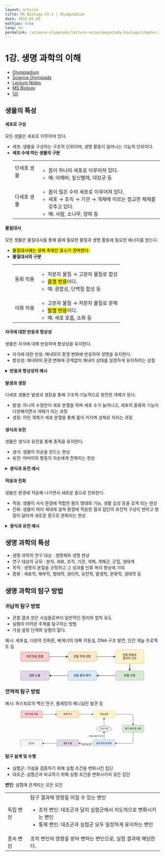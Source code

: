 ```yaml
---
layout: article
title: MS Biology Ch.1 | Olympiadium
date: 2022-01-01
mathjax: true
lang: ko
permalink: /science-olympiads/lecture-notes/megastudy-biology/chapter-1/
---
```

# 1강. 생명 과학의 이해

<ul class="breadcrumb">
	<li><a href="{{ site.url }}">Olympiadium</a></li> 
	<li><a href="{{ site.url }}science-olympiads/">Science Olympiads</a></li> 
	<li><a href="{{ site.url }}science-olympiads/lecture-notes/">Lecture Notes</a></li> 
	<li><a href="{{ site.url }}science-olympiads/lecture-notes/megastudy-biology/">MS Biology</a></li> 
	<li><a href="{{ site.url }}science-olympiads/lecture-notes/megastudy-biology/chapter-1/">1강</a></li>
</ul>

## 생물의 특성

#### 세포로 구성
<yellowboard> 모든 생물은 세포로 이루어져 있다. </yellowboard>
<greenborder><ul class="inbox">
	<li>세포: 생물을 구성하는 구조적 단위이며, 생명 활동이 일어나는 기능적 단위이다.</li>
	<li><b>세포 수에 따는 생물의 구분</b><br class="tiny">
		<table class="inbox">
		<tbody>
		<tr>
		<td>단세포 생물</td>
		<td><ul class="inbox">
			<li>몸이 하나의 세포로 이루어져 있다. </li>
			<li>예: 아메바, 짚신벌레, 대장균 등</li>
		</ul></td>
		</tr>
		<tr>
		<td>다세포 생물</td>
		<td><ul class="inbox">
			<li>몸이 많은 수의 세포로 이루어져 있다. </li>
			<li>세포 → 조직 → 기관 → 개체에 이르는 정교한 체제를 갖추고 있다. </li>
			<li>예: 사람, 소나무, 양파 등</li>
		</ul></td>
		</tr>
		</tbody>
		</table>
	</li>
</ul>
</greenborder>

#### 물질대사
<yellowboard>모든 생물은 물질대사를 통해 몸에 필요한 물질과 생명 활동에 필요한 에너지를 얻는다. </yellowboard>
<orangeborder><ul class="inbox">
	<li><mark class="yellow">물질대사에는 생체 촉매인 효소가 관여한다. </mark></li>
	<li><b>물질대사의 구분</b><br class="tiny">
		<table class="red">
		<tbody>
		<tr>
		<td>동화 작용</td>
		<td><ul class="inbox">
			<li> 저분자 물질 → 고분자 물질로 합성</li>
			<li><mark class="red">흡열 반응</mark>이다. </li>
			<li>예: 광합성, 단백질 합성 등</li>
		</ul></td>
		</tr>
		<tr>
		<td>이화 작용</td>
		<td><ul class="inbox">
			<li> 고분자 물질 → 저분자 물질로 분해</li>
			<li><mark class="red">발열 반응</mark>이다. </li>
			<li>예: 세포 호흡, 소화 등</li>
		</ul></td>
		</tr>
		</tbody>
		</table>
	</li>
</ul>
</orangeborder>

#### 자극에 대한 반응과 항상성
<yellowboard>생물은 자극에 대해 반응하며 항상성을 유지한다. </yellowboard>
<redborder><ul class="inbox">
	<li>자극에 대한 반응: 체내외의 환경 변화에 반응하여 생명을 유지한다. </li>
	<li>항상성: 체내외의 환경 변화에 관계없이 체내의 상태를 일정하게 유지하려는 성질</li>
</ul>
</redborder>
<pinkborder><details>
	<summary><b>반응과 항상성의 예시</b></summary>
	<table class="inbox">
	<tbody>
	<tr>
	<td>자극에 대한 반응</td>
	<td><ul class="inbox">
		<li> 지렁이가 빛을 피해 이동한다. </li>
		<li> 식물이 빛을 향해 굽어 자란다. (식물의 굴광성) </li>
		<li> 파리지옥의 잎에 곤충이 닿으면 잎이 닫힌다. </li>
		<li> 미모사 잎은 다른 물체가 닿으면 오므라든다. </li>
		<li> 밝은 곳에서는 동공이 작아지고, 어두운 곳에서는 동공이 커진다. </li>
	</ul></td>
	</tr>
	<tr>
	<td>항상성</td>
	<td><ul class="inbox">
		<li> 사람이 더울 때 땀을 흘려 체온을 조절한다. </li>
		<li> 신경계와 내분비계의 작용으로 혈당량이 조절된다. </li>
		<li> 물을 많이 마시면 오줌의 양이 늘어난다.  </li>
	</ul></td>
	</tr>
	</tbody>
	</table>
</details></pinkborder>

#### 발생과 생장
<yellowboard> 다세포 생물은 발생과 생장을 통해 구조적·기능적으로 완전한 개쳬가 된다. </yellowboard>
<skyblueborder><ul class="inbox">
	<li>발생: 하나의 수정란이 세포 분열을 하며 세포 수가 늘어나고, 세포의 종류와 기능이 다양해지면서 개체가 되는 과정</li>
	<li>생장: 어린 개체가 세포 분열을 통해 몸이 커지며 성체로 자라는 과정</li>
</ul>
</skyblueborder>

#### 생식과 유전
<yellowboard> 생물은 생식과 유전을 통해 종족을 유지한다. </yellowboard>
<blueborder><ul class="inbox">
	<li>생식: 생물이 자손을 만드는 현상</li>
	<li>유전: 어버이의 형질이 자손에게 전해지는 현상</li>
</ul>
</blueborder>
<pinkborder><details>
	<summary><b>생식과 유전 예시</b></summary>
	<table>
	<tbody>
	<tr>
	<td>생식</td>
	<td><ul class="inbox">
		<li> 아메바는 분열법으로 번식한다. </li>
		<li> 효모는 출아법으로 번식한다. </li>
		<li> 사람은 생식세포의 수정을 통해 자손을 만든다. </li>
	</ul></td>
	</tr>
	<tr>
	<td>유전</td>
	<td><ul class="inbox">
		<li> 어머니가 적록 색맹이면 아들도 적록 색맹이다. </li>
		<li> 부작형 귓불을 가진 부모 사이에서 태어난 자녀는 모두 부착형 귓불을 가진다. </li>
	</ul></td>
	</tr>
	</tbody>
	</table>
</details></pinkborder>

#### 적응과 진화
<yellowboard> 생물은 환경에 적응해 나가면서 새로운 종으로 진화한다.  </yellowboard>
<purpleborder><ul class="inbox">
	<li>적응: 생물이 서식 환경에 적합한 몸의 형태와 기능, 생활 습성 등을 갖게 되는 현상</li>
	<li>진화: 생물이 여러 세대에 걸쳐 환경에 적응한 결과 집단의 유전적 구성이 변하고 형질이 달라져 새로운 종으로 분화되는 현상</li>
</ul>
</purpleborder>
<pinkborder><details>
	<summary><b>생식과 유전 예시</b></summary>
	<table>
	<tbody>
	<tr>
	<td>생식</td>
	<td><ul class="inbox">
		<li> 아메바는 분열법으로 번식한다. </li>
		<li> 효모는 출아법으로 번식한다. </li>
		<li> 사람은 생식세포의 수정을 통해 자손을 만든다. </li>
	</ul></td>
	</tr>
	<tr>
	<td>유전</td>
	<td><ul class="inbox">
		<li> 어머니가 적록 색맹이면 아들도 적록 색맹이다. </li>
		<li> 부작형 귓불을 가진 부모 사이에서 태어난 자녀는 모두 부착형 귓불을 가진다. </li>
	</ul></td>
	</tr>
	</tbody>
	</table>
</details></pinkborder>

## 생명 과학의 특성
<yellowboard>
<ul class="inbox">
<li>생명 과학의 연구 대상 : 생명체와 생명 현상</li>
<li>연구 대상의 규모 : 분자, 세포, 조직, 기관, 개체, 개체군, 군집, 생태계</li>
<li>목적 : 생명의 본질을 규정하고 그 성과를 인류 복지 향상에 기여</li>
<li>종류 : 세포학, 해부학, 형태학, 생리학, 유전학, 발생학, 분류학, 생태학 등</li>
</ul>
</yellowboard>

## 생명 과학의 탐구 방법
### 귀납적 탐구 방법
<yellowboard>
<ul class="inbox">
<li>관찰 결과 얻은 사실들로부터 일반적인 원리와 법칙 유도</li>
<li>실험이 어려운 주제를 탐구하는 방법</li>
<li>가설 설정 단계와 실험이 없다.</li>
</ul></yellowboard>
<pinkborder>예시: 세포설, 다윈의 진화론, 베게너의 대륙 이동설, DNA 구조 발견, 인간 게놈 프로젝트 등</pinkborder>

<center>
<svg xmlns="http://www.w3.org/2000/svg" xmlns:xlink="http://www.w3.org/1999/xlink" version="1.1" width="80%" viewBox="-0.5 -0.5 522 131" style="max-width:100%;"><defs><style type="text/css">@import url(https://fonts.googleapis.com/css?family=Noto+Serif+KR);&#xa;</style></defs><g><path d="M 120 30 L 193.63 30" fill="none" stroke="rgb(0, 0, 0)" stroke-miterlimit="10" pointer-events="stroke"/><path d="M 198.88 30 L 191.88 33.5 L 193.63 30 L 191.88 26.5 Z" fill="rgb(0, 0, 0)" stroke="rgb(0, 0, 0)" stroke-miterlimit="10" pointer-events="all"/><rect x="0" y="10" width="120" height="40" rx="6" ry="6" fill="#f8cecc" stroke="#b85450" pointer-events="all"/><g transform="translate(-0.5 -0.5)"><switch><foreignObject pointer-events="none" width="100%" height="100%" requiredFeatures="http://www.w3.org/TR/SVG11/feature#Extensibility" style="overflow: visible; text-align: left;"><div xmlns="http://www.w3.org/1999/xhtml" style="display: flex; align-items: unsafe center; justify-content: unsafe center; width: 118px; height: 1px; padding-top: 30px; margin-left: 1px;"><div data-drawio-colors="color: rgb(0, 0, 0); " style="box-sizing: border-box; font-size: 0px; text-align: center;"><div style="display: inline-block; font-size: 12px; font-family: &quot;Noto Serif KR&quot;; color: rgb(0, 0, 0); line-height: 1.2; pointer-events: all; white-space: normal; overflow-wrap: normal;"><font data-font-src="https://fonts.googleapis.com/css?family=Source+Sans+Pro">자연 현상 관찰</font></div></div></div></foreignObject><text x="60" y="34" fill="rgb(0, 0, 0)" font-family="Noto Serif KR" font-size="12px" text-anchor="middle">자연 현상 관찰</text></switch></g><path d="M 320 30 L 393.63 30" fill="none" stroke="rgb(0, 0, 0)" stroke-miterlimit="10" pointer-events="stroke"/><path d="M 398.88 30 L 391.88 33.5 L 393.63 30 L 391.88 26.5 Z" fill="rgb(0, 0, 0)" stroke="rgb(0, 0, 0)" stroke-miterlimit="10" pointer-events="all"/><rect x="200" y="10" width="120" height="40" rx="6" ry="6" fill="#ffe6cc" stroke="#d79b00" pointer-events="all"/><g transform="translate(-0.5 -0.5)"><switch><foreignObject pointer-events="none" width="100%" height="100%" requiredFeatures="http://www.w3.org/TR/SVG11/feature#Extensibility" style="overflow: visible; text-align: left;"><div xmlns="http://www.w3.org/1999/xhtml" style="display: flex; align-items: unsafe center; justify-content: unsafe center; width: 118px; height: 1px; padding-top: 30px; margin-left: 201px;"><div data-drawio-colors="color: rgb(0, 0, 0); " style="box-sizing: border-box; font-size: 0px; text-align: center;"><div style="display: inline-block; font-size: 12px; font-family: &quot;Noto Serif KR&quot;; color: rgb(0, 0, 0); line-height: 1.2; pointer-events: all; white-space: normal; overflow-wrap: normal;"><font data-font-src="https://fonts.googleapis.com/css?family=Source+Sans+Pro">관찰 주제 선정</font></div></div></div></foreignObject><text x="260" y="34" fill="rgb(0, 0, 0)" font-family="Noto Serif KR" font-size="12px" text-anchor="middle">관찰 주제 선정</text></switch></g><path d="M 460 60 L 460 80 L 460 70 L 460 83.63" fill="none" stroke="rgb(0, 0, 0)" stroke-miterlimit="10" pointer-events="stroke"/><path d="M 460 88.88 L 456.5 81.88 L 460 83.63 L 463.5 81.88 Z" fill="rgb(0, 0, 0)" stroke="rgb(0, 0, 0)" stroke-miterlimit="10" pointer-events="all"/><rect x="400" y="0" width="120" height="60" rx="9" ry="9" fill="#fff2cc" stroke="#d6b656" pointer-events="all"/><g transform="translate(-0.5 -0.5)"><switch><foreignObject pointer-events="none" width="100%" height="100%" requiredFeatures="http://www.w3.org/TR/SVG11/feature#Extensibility" style="overflow: visible; text-align: left;"><div xmlns="http://www.w3.org/1999/xhtml" style="display: flex; align-items: unsafe center; justify-content: unsafe center; width: 118px; height: 1px; padding-top: 30px; margin-left: 401px;"><div data-drawio-colors="color: rgb(0, 0, 0); " style="box-sizing: border-box; font-size: 0px; text-align: center;"><div style="display: inline-block; font-size: 12px; font-family: &quot;Noto Serif KR&quot;; color: rgb(0, 0, 0); line-height: 1.2; pointer-events: all; white-space: normal; overflow-wrap: normal;"><font data-font-src="https://fonts.googleapis.com/css?family=Noto+Serif+KR">관찰 방법과<br />절차의 고안</font></div></div></div></foreignObject><text x="460" y="34" fill="rgb(0, 0, 0)" font-family="Noto Serif KR" font-size="12px" text-anchor="middle">관찰 방법과...</text></switch></g><path d="M 400 110 L 326.37 110" fill="none" stroke="rgb(0, 0, 0)" stroke-miterlimit="10" pointer-events="stroke"/><path d="M 321.12 110 L 328.12 106.5 L 326.37 110 L 328.12 113.5 Z" fill="rgb(0, 0, 0)" stroke="rgb(0, 0, 0)" stroke-miterlimit="10" pointer-events="all"/><rect x="400" y="90" width="120" height="40" rx="6" ry="6" fill="#d5e8d4" stroke="#82b366" pointer-events="all"/><g transform="translate(-0.5 -0.5)"><switch><foreignObject pointer-events="none" width="100%" height="100%" requiredFeatures="http://www.w3.org/TR/SVG11/feature#Extensibility" style="overflow: visible; text-align: left;"><div xmlns="http://www.w3.org/1999/xhtml" style="display: flex; align-items: unsafe center; justify-content: unsafe center; width: 118px; height: 1px; padding-top: 110px; margin-left: 401px;"><div data-drawio-colors="color: rgb(0, 0, 0); " style="box-sizing: border-box; font-size: 0px; text-align: center;"><div style="display: inline-block; font-size: 12px; font-family: &quot;Noto Serif KR&quot;; color: rgb(0, 0, 0); line-height: 1.2; pointer-events: all; white-space: normal; overflow-wrap: normal;"><font data-font-src="https://fonts.googleapis.com/css?family=Noto+Serif+KR">관찰 수행</font></div></div></div></foreignObject><text x="460" y="114" fill="rgb(0, 0, 0)" font-family="Noto Serif KR" font-size="12px" text-anchor="middle">관찰 수행</text></switch></g><path d="M 200 110 L 126.37 110" fill="none" stroke="rgb(0, 0, 0)" stroke-miterlimit="10" pointer-events="stroke"/><path d="M 121.12 110 L 128.12 106.5 L 126.37 110 L 128.12 113.5 Z" fill="rgb(0, 0, 0)" stroke="rgb(0, 0, 0)" stroke-miterlimit="10" pointer-events="all"/><rect x="200" y="90" width="120" height="40" rx="6" ry="6" fill="#dae8fc" stroke="#6c8ebf" pointer-events="all"/><g transform="translate(-0.5 -0.5)"><switch><foreignObject pointer-events="none" width="100%" height="100%" requiredFeatures="http://www.w3.org/TR/SVG11/feature#Extensibility" style="overflow: visible; text-align: left;"><div xmlns="http://www.w3.org/1999/xhtml" style="display: flex; align-items: unsafe center; justify-content: unsafe center; width: 118px; height: 1px; padding-top: 110px; margin-left: 201px;"><div data-drawio-colors="color: rgb(0, 0, 0); " style="box-sizing: border-box; font-size: 0px; text-align: center;"><div style="display: inline-block; font-size: 12px; font-family: &quot;Noto Serif KR&quot;; color: rgb(0, 0, 0); line-height: 1.2; pointer-events: all; white-space: normal; overflow-wrap: normal;">관찰 결과 해석</div></div></div></foreignObject><text x="260" y="114" fill="rgb(0, 0, 0)" font-family="Noto Serif KR" font-size="12px" text-anchor="middle">관찰 결과 해석</text></switch></g><rect x="0" y="90" width="120" height="40" rx="6" ry="6" fill="#e1d5e7" stroke="#9673a6" pointer-events="all"/><g transform="translate(-0.5 -0.5)"><switch><foreignObject pointer-events="none" width="100%" height="100%" requiredFeatures="http://www.w3.org/TR/SVG11/feature#Extensibility" style="overflow: visible; text-align: left;"><div xmlns="http://www.w3.org/1999/xhtml" style="display: flex; align-items: unsafe center; justify-content: unsafe center; width: 118px; height: 1px; padding-top: 110px; margin-left: 1px;"><div data-drawio-colors="color: rgb(0, 0, 0); " style="box-sizing: border-box; font-size: 0px; text-align: center;"><div style="display: inline-block; font-size: 12px; font-family: &quot;Noto Serif KR&quot;; color: rgb(0, 0, 0); line-height: 1.2; pointer-events: all; white-space: normal; overflow-wrap: normal;">결론 도출</div></div></div></foreignObject><text x="60" y="114" fill="rgb(0, 0, 0)" font-family="Noto Serif KR" font-size="12px" text-anchor="middle">결론 도출</text></switch></g></g><switch><g requiredFeatures="http://www.w3.org/TR/SVG11/feature#Extensibility"/><a transform="translate(0,-5)" xlink:href="https://www.diagrams.net/doc/faq/svg-export-text-problems" target="_blank"><text text-anchor="middle" font-size="10px" x="50%" y="100%">Text is not SVG - cannot display</text></a></switch></svg>
</center>

### 연역적 탐구 방법

<pinkborder>예시: 파스퇴로의 백신 연구, 플레밍의 페니실린 발견 등</pinkborder>

<center>
<svg xmlns="http://www.w3.org/2000/svg" xmlns:xlink="http://www.w3.org/1999/xlink" version="1.1" width="80%" viewBox="-0.5 -0.5 682 201" style="max-width:100%;"><defs><style type="text/css">@import url(https://fonts.googleapis.com/css?family=Noto+Serif+KR);&#xa;</style></defs><g><path d="M 120 20 L 193.63 20" fill="none" stroke="rgb(0, 0, 0)" stroke-miterlimit="10" pointer-events="stroke"/><path d="M 198.88 20 L 191.88 23.5 L 193.63 20 L 191.88 16.5 Z" fill="rgb(0, 0, 0)" stroke="rgb(0, 0, 0)" stroke-miterlimit="10" pointer-events="all"/><rect x="0" y="0" width="120" height="40" rx="6" ry="6" fill="#f8cecc" stroke="#b85450" pointer-events="all"/><g transform="translate(-0.5 -0.5)"><switch><foreignObject pointer-events="none" width="100%" height="100%" requiredFeatures="http://www.w3.org/TR/SVG11/feature#Extensibility" style="overflow: visible; text-align: left;"><div xmlns="http://www.w3.org/1999/xhtml" style="display: flex; align-items: unsafe center; justify-content: unsafe center; width: 118px; height: 1px; padding-top: 20px; margin-left: 1px;"><div data-drawio-colors="color: rgb(0, 0, 0); " style="box-sizing: border-box; font-size: 0px; text-align: center;"><div style="display: inline-block; font-size: 12px; font-family: Helvetica; color: rgb(0, 0, 0); line-height: 1.2; pointer-events: all; white-space: normal; overflow-wrap: normal;"><font data-font-src="https://fonts.googleapis.com/css?family=Noto+Serif+KR" face="Noto Serif KR">자연 현상 관찰</font></div></div></div></foreignObject><text x="60" y="24" fill="rgb(0, 0, 0)" font-family="Helvetica" font-size="12px" text-anchor="middle">자연 현상 관찰</text></switch></g><path d="M 320 20 L 393.63 20" fill="none" stroke="rgb(0, 0, 0)" stroke-miterlimit="10" pointer-events="stroke"/><path d="M 398.88 20 L 391.88 23.5 L 393.63 20 L 391.88 16.5 Z" fill="rgb(0, 0, 0)" stroke="rgb(0, 0, 0)" stroke-miterlimit="10" pointer-events="all"/><rect x="200" y="0" width="120" height="40" rx="6" ry="6" fill="#ffe6cc" stroke="#d79b00" pointer-events="all"/><g transform="translate(-0.5 -0.5)"><switch><foreignObject pointer-events="none" width="100%" height="100%" requiredFeatures="http://www.w3.org/TR/SVG11/feature#Extensibility" style="overflow: visible; text-align: left;"><div xmlns="http://www.w3.org/1999/xhtml" style="display: flex; align-items: unsafe center; justify-content: unsafe center; width: 118px; height: 1px; padding-top: 20px; margin-left: 201px;"><div data-drawio-colors="color: rgb(0, 0, 0); " style="box-sizing: border-box; font-size: 0px; text-align: center;"><div style="display: inline-block; font-size: 12px; font-family: Helvetica; color: rgb(0, 0, 0); line-height: 1.2; pointer-events: all; white-space: normal; overflow-wrap: normal;"><font face="Noto Serif KR">문제 인식</font></div></div></div></foreignObject><text x="260" y="24" fill="rgb(0, 0, 0)" font-family="Helvetica" font-size="12px" text-anchor="middle">문제 인식</text></switch></g><path d="M 520 20.03 L 610.03 20.03 Q 620.03 20.03 620.03 30.03 L 620.03 73.63" fill="none" stroke="rgb(0, 0, 0)" stroke-miterlimit="10" pointer-events="stroke"/><path d="M 620.03 78.88 L 616.53 71.88 L 620.03 73.63 L 623.53 71.88 Z" fill="rgb(0, 0, 0)" stroke="rgb(0, 0, 0)" stroke-miterlimit="10" pointer-events="all"/><rect x="400" y="0" width="120" height="40" rx="6" ry="6" fill="#fff2cc" stroke="#d6b656" pointer-events="all"/><g transform="translate(-0.5 -0.5)"><switch><foreignObject pointer-events="none" width="100%" height="100%" requiredFeatures="http://www.w3.org/TR/SVG11/feature#Extensibility" style="overflow: visible; text-align: left;"><div xmlns="http://www.w3.org/1999/xhtml" style="display: flex; align-items: unsafe center; justify-content: unsafe center; width: 118px; height: 1px; padding-top: 20px; margin-left: 401px;"><div data-drawio-colors="color: rgb(0, 0, 0); " style="box-sizing: border-box; font-size: 0px; text-align: center;"><div style="display: inline-block; font-size: 12px; font-family: &quot;Noto Serif KR&quot;; color: rgb(0, 0, 0); line-height: 1.2; pointer-events: all; white-space: normal; overflow-wrap: normal;">가설 설정</div></div></div></foreignObject><text x="460" y="24" fill="rgb(0, 0, 0)" font-family="Noto Serif KR" font-size="12px" text-anchor="middle">가설 설정</text></switch></g><path d="M 620.03 120 L 620.03 170.03 Q 620.03 180.03 610.03 180.03 L 526.37 180" fill="none" stroke="rgb(0, 0, 0)" stroke-miterlimit="10" pointer-events="stroke"/><path d="M 521.12 180 L 528.12 176.5 L 526.37 180 L 528.12 183.5 Z" fill="rgb(0, 0, 0)" stroke="rgb(0, 0, 0)" stroke-miterlimit="10" pointer-events="all"/><rect x="560" y="80" width="120" height="40" rx="6" ry="6" fill="#d5e8d4" stroke="#82b366" pointer-events="all"/><g transform="translate(-0.5 -0.5)"><switch><foreignObject pointer-events="none" width="100%" height="100%" requiredFeatures="http://www.w3.org/TR/SVG11/feature#Extensibility" style="overflow: visible; text-align: left;"><div xmlns="http://www.w3.org/1999/xhtml" style="display: flex; align-items: unsafe center; justify-content: unsafe center; width: 118px; height: 1px; padding-top: 100px; margin-left: 561px;"><div data-drawio-colors="color: rgb(0, 0, 0); " style="box-sizing: border-box; font-size: 0px; text-align: center;"><div style="display: inline-block; font-size: 12px; font-family: &quot;Noto Serif KR&quot;; color: rgb(0, 0, 0); line-height: 1.2; pointer-events: all; white-space: normal; overflow-wrap: normal;">탐구 설계 및 수행</div></div></div></foreignObject><text x="620" y="104" fill="rgb(0, 0, 0)" font-family="Noto Serif KR" font-size="12px" text-anchor="middle">탐구 설계 및 수행</text></switch></g><path d="M 460 160 L 460 121.37" fill="none" stroke="rgb(0, 0, 0)" stroke-miterlimit="10" pointer-events="stroke"/><path d="M 460 116.12 L 463.5 123.12 L 460 121.37 L 456.5 123.12 Z" fill="rgb(0, 0, 0)" stroke="rgb(0, 0, 0)" stroke-miterlimit="10" pointer-events="all"/><path d="M 400 180 L 326.37 180" fill="none" stroke="rgb(0, 0, 0)" stroke-miterlimit="10" pointer-events="stroke"/><path d="M 321.12 180 L 328.12 176.5 L 326.37 180 L 328.12 183.5 Z" fill="rgb(0, 0, 0)" stroke="rgb(0, 0, 0)" stroke-miterlimit="10" pointer-events="all"/><rect x="400" y="160" width="120" height="40" rx="6" ry="6" fill="#dae8fc" stroke="#6c8ebf" pointer-events="all"/><g transform="translate(-0.5 -0.5)"><switch><foreignObject pointer-events="none" width="100%" height="100%" requiredFeatures="http://www.w3.org/TR/SVG11/feature#Extensibility" style="overflow: visible; text-align: left;"><div xmlns="http://www.w3.org/1999/xhtml" style="display: flex; align-items: unsafe center; justify-content: unsafe center; width: 118px; height: 1px; padding-top: 180px; margin-left: 401px;"><div data-drawio-colors="color: rgb(0, 0, 0); " style="box-sizing: border-box; font-size: 0px; text-align: center;"><div style="display: inline-block; font-size: 12px; font-family: &quot;Noto Serif KR&quot;; color: rgb(0, 0, 0); line-height: 1.2; pointer-events: all; white-space: normal; overflow-wrap: normal;">결과 정리 및 해석</div></div></div></foreignObject><text x="460" y="184" fill="rgb(0, 0, 0)" font-family="Noto Serif KR" font-size="12px" text-anchor="middle">결과 정리 및 해석</text></switch></g><path d="M 460 85 L 460 46.37" fill="none" stroke="rgb(0, 0, 0)" stroke-miterlimit="10" pointer-events="stroke"/><path d="M 460 41.12 L 463.5 48.12 L 460 46.37 L 456.5 48.12 Z" fill="rgb(0, 0, 0)" stroke="rgb(0, 0, 0)" stroke-miterlimit="10" pointer-events="all"/><ellipse cx="460" cy="100" rx="40" ry="15" fill="rgb(255, 255, 255)" stroke="rgb(0, 0, 0)" pointer-events="all"/><g transform="translate(-0.5 -0.5)"><switch><foreignObject pointer-events="none" width="100%" height="100%" requiredFeatures="http://www.w3.org/TR/SVG11/feature#Extensibility" style="overflow: visible; text-align: left;"><div xmlns="http://www.w3.org/1999/xhtml" style="display: flex; align-items: unsafe center; justify-content: unsafe center; width: 78px; height: 1px; padding-top: 100px; margin-left: 421px;"><div data-drawio-colors="color: rgb(0, 0, 0); " style="box-sizing: border-box; font-size: 0px; text-align: center;"><div style="display: inline-block; font-size: 12px; font-family: &quot;Noto Serif KR&quot;; color: rgb(0, 0, 0); line-height: 1.2; pointer-events: all; white-space: normal; overflow-wrap: normal;">가설 수정</div></div></div></foreignObject><text x="460" y="104" fill="rgb(0, 0, 0)" font-family="Noto Serif KR" font-size="12px" text-anchor="middle">가설 수정</text></switch></g><path d="M 200 180 L 126.37 180" fill="none" stroke="rgb(0, 0, 0)" stroke-miterlimit="10" pointer-events="stroke"/><path d="M 121.12 180 L 128.12 176.5 L 126.37 180 L 128.12 183.5 Z" fill="rgb(0, 0, 0)" stroke="rgb(0, 0, 0)" stroke-miterlimit="10" pointer-events="all"/><rect x="200" y="160" width="120" height="40" rx="6" ry="6" fill="#e1d5e7" stroke="#9673a6" pointer-events="all"/><g transform="translate(-0.5 -0.5)"><switch><foreignObject pointer-events="none" width="100%" height="100%" requiredFeatures="http://www.w3.org/TR/SVG11/feature#Extensibility" style="overflow: visible; text-align: left;"><div xmlns="http://www.w3.org/1999/xhtml" style="display: flex; align-items: unsafe center; justify-content: unsafe center; width: 118px; height: 1px; padding-top: 180px; margin-left: 201px;"><div data-drawio-colors="color: rgb(0, 0, 0); " style="box-sizing: border-box; font-size: 0px; text-align: center;"><div style="display: inline-block; font-size: 12px; font-family: &quot;Noto Serif KR&quot;; color: rgb(0, 0, 0); line-height: 1.2; pointer-events: all; white-space: normal; overflow-wrap: normal;">결론 도출</div></div></div></foreignObject><text x="260" y="184" fill="rgb(0, 0, 0)" font-family="Noto Serif KR" font-size="12px" text-anchor="middle">결론 도출</text></switch></g><rect x="0" y="160" width="120" height="40" rx="6" ry="6" fill="#f5f5f5" stroke="#666666" pointer-events="all"/><g transform="translate(-0.5 -0.5)"><switch><foreignObject pointer-events="none" width="100%" height="100%" requiredFeatures="http://www.w3.org/TR/SVG11/feature#Extensibility" style="overflow: visible; text-align: left;"><div xmlns="http://www.w3.org/1999/xhtml" style="display: flex; align-items: unsafe center; justify-content: unsafe center; width: 118px; height: 1px; padding-top: 180px; margin-left: 1px;"><div data-drawio-colors="color: #333333; " style="box-sizing: border-box; font-size: 0px; text-align: center;"><div style="display: inline-block; font-size: 12px; font-family: &quot;Noto Serif KR&quot;; color: rgb(51, 51, 51); line-height: 1.2; pointer-events: all; white-space: normal; overflow-wrap: normal;">일반화</div></div></div></foreignObject><text x="60" y="184" fill="#333333" font-family="Noto Serif KR" font-size="12px" text-anchor="middle">일반화</text></switch></g><rect x="368" y="129" width="95" height="20" fill="none" stroke="none" pointer-events="all"/><g transform="translate(-0.5 -0.5)"><switch><foreignObject pointer-events="none" width="100%" height="100%" requiredFeatures="http://www.w3.org/TR/SVG11/feature#Extensibility" style="overflow: visible; text-align: left;"><div xmlns="http://www.w3.org/1999/xhtml" style="display: flex; align-items: unsafe center; justify-content: unsafe center; width: 93px; height: 1px; padding-top: 139px; margin-left: 369px;"><div data-drawio-colors="color: rgb(0, 0, 0); " style="box-sizing: border-box; font-size: 0px; text-align: center;"><div style="display: inline-block; font-size: 12px; font-family: &quot;Noto Serif KR&quot;; color: rgb(0, 0, 0); line-height: 1.2; pointer-events: all; white-space: normal; overflow-wrap: normal;"><font style="font-size: 10px">가설이 옳지 않으면</font></div></div></div></foreignObject><text x="416" y="143" fill="rgb(0, 0, 0)" font-family="Noto Serif KR" font-size="12px" text-anchor="middle">가설이 옳지 않으면</text></switch></g><rect x="327" y="178" width="70" height="20" fill="none" stroke="none" pointer-events="all"/><g transform="translate(-0.5 -0.5)"><switch><foreignObject pointer-events="none" width="100%" height="100%" requiredFeatures="http://www.w3.org/TR/SVG11/feature#Extensibility" style="overflow: visible; text-align: left;"><div xmlns="http://www.w3.org/1999/xhtml" style="display: flex; align-items: unsafe center; justify-content: unsafe center; width: 68px; height: 1px; padding-top: 188px; margin-left: 328px;"><div data-drawio-colors="color: rgb(0, 0, 0); " style="box-sizing: border-box; font-size: 0px; text-align: center;"><div style="display: inline-block; font-size: 12px; font-family: &quot;Noto Serif KR&quot;; color: rgb(0, 0, 0); line-height: 1.2; pointer-events: all; white-space: normal; overflow-wrap: normal;"><font style="font-size: 10px">가설이 옳으면</font></div></div></div></foreignObject><text x="362" y="192" fill="rgb(0, 0, 0)" font-family="Noto Serif KR" font-size="12px" text-anchor="middle">가설이 옳으면</text></switch></g></g><switch><g requiredFeatures="http://www.w3.org/TR/SVG11/feature#Extensibility"/><a transform="translate(0,-5)" xlink:href="https://www.diagrams.net/doc/faq/svg-export-text-problems" target="_blank"><text text-anchor="middle" font-size="10px" x="50%" y="100%">Text is not SVG - cannot display</text></a></switch></svg></center>

#### 탐구 설계 및 수행
<greenboard><ul class="inbox">
	<li>실험군: 가설을 검증하기 위해 실험 조건을 변화시킨 집단</li>
	<li>대조군: 실험군과 비교하기 위해 실험 조건을 변화시키지 않은 집단</li>
</ul>
<b>변인</b>: 실험에 관계되는 모든 요인
	<table>
	<tbody>
	<tr>
	<td>독립 변인</td>
	<td>탐구 결과에 영향을 미칠 수 있는 변인<br>
		<ul class="inbox">
		<li> 조작 변인: 대조군과 달리 실험군에서 의도적으로 변화시키는 변인</li>
		<li> 통제 변인: 대조군과 실험군 모두 일정하게 유지하는 변인</li>
	</ul></td>
	</tr>
	<tr>
	<td>종속 변인</td>
	<td>조작 변인의 영향을 받아 변하는 변인으로, 실험 결과에 해당한다. </td>
	</tr>
	</tbody>
	</table>

